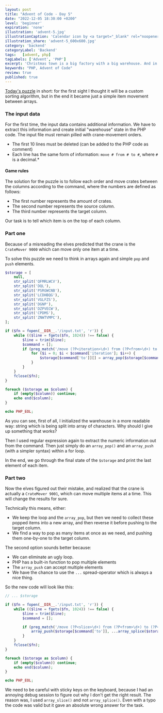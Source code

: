 ```yaml
---
layout: post
title: "Advent of Code - Day 5"
date: "2022-12-05 18:30:00 +0200"
level: 'beginner'
expiration: 'none'
illustration: 'advent-5.jpg'
illustrationCaption: 'Calendar icon by <a target="_blank" rel="noopener" href="https://pixabay.com/users/pinwhalestock-13691058/?utm_source=link-attribution&amp;utm_medium=referral&amp;utm_campaign=image&amp;utm_content=4623521">Kevin Sanderson</a> from <a target="_blank" rel="noopener" href="https://pixabay.com//?utm_source=link-attribution&amp;utm_medium=referral&amp;utm_campaign=image&amp;utm_content=4623521">Pixabay</a>'
illustration_share: 'advent-5_600x600.jpg'
category: 'backend'
categoryLabel: 'Backend'
tags:   [advent, php]
tagLabels: ['Advent', 'PHP']
excerpt: 'Christmas town is a big factory with a big warehouse. And in this warehouse the elves need to organize crates with the world-famous `CrateMover 9001`'
keywords: "PHP, Advent of Code"
review: true
published: true
---
```


<a href="https://adventofcode.com/2022/day/5" rel="noopener" target="_blank">Today's puzzle</a> in short: for the first 
sight I thought it will be a custom sorting algorithm, but in the end it became just a simple item movement between arrays.

### The input data

For the first time, the input data contains additional information. We have to extract this information and create initial
"warehouse" state in the PHP code. The input file must remain pilled with crane-movement orders.

* The first 10 lines must be deleted (can be added to the PHP code as comment)
* Each line has the same form of information: `move # from # to #`, where `#` is a decimal.* 

#### Game rules 

The solution for the puzzle is to follow each order and move crates between the columns according to the command, where
the numbers are defined as follows:

* The first number represents the amount of crates.
* The second number represents the source column.
* The third number represents the target column.

Our task is to tell which item is on the top of each column.

### Part one

Because of a misreading the elves predicted that the crane is the `CrateMover 9000` which can move only one item at a time.

To solve this puzzle we need to think in arrays again and simple `pop` and `push` elements.

```php
$storage = [
    null,
    str_split('QFMRLWCV'),
    str_split('DQL'),
    str_split('PSRGWCNB'),
    str_split('LCDHBQG'),
    str_split('VGLFZS'),
    str_split('DGNP'),
    str_split('DZPVECW'),
    str_split('CPDMS'),
    str_split('ZNWTVMPC'),
];

if ($fn = fopen(__DIR__.'/input.txt', 'r')) {
    while (($line = fgets($fn, 1024)) !== false) {
        $line = trim($line);
        $command = [];
        if (preg_match('/move (?P<iteration>\d+) from (?P<from>\d+) to (?P<to>\d+)/', $line, $command)) {
            for ($i = 0; $i < $command['iteration']; $i++) {
                $storage[$command['to']][] = array_pop($storage[$command['from']]);
            }
        }
    }
    fclose($fn);
}

foreach ($storage as $column) {
    if (empty($column)) continue;
    echo end($column);
}

echo PHP_EOL;
```

As you can see, first of all, I initialized the warehouse in a more readable way: string which is being split into array 
of characters. Why should I give up something that works? 

Then I used regular expression again to extract the numeric information out from the command. Then just simply do an 
`array_pop()` and an `array_push` (with a simpler syntax) within a for loop.

In the end, we go through the final state of the `$storage` and print the last element of each item.

### Part two

Now the elves figured out their mistake, and realized that the crane is actually a `CrateMover 9001`, which can move multiple 
items at a time. This will change the results for sure.

Technically this means, either:
* We keep the loop and the `array_pop`, but then we need to collect these popped items into a new array, and then reverse
  it before pushing to the target column.
* We find a way to pop as many items at once as we need, and pushing them one-by-one to the target column.

The second option sounds better because:
* We can eliminate an ugly loop.
* PHP has a built-in function to pop multiple elements
* The `array_push` can accept multiple elements
* We have the chance to use the `...` spread-operator which is always a nice thing.

So the new code will look like this:

```php
// ... $storage

if ($fn = fopen(__DIR__.'/input.txt', 'r')) {
    while (($line = fgets($fn, 1024)) !== false) {
        $line = trim($line);
        $command = [];

        if (preg_match('/move (?P<slice>\d+) from (?P<from>\d+) to (?P<to>\d+)/', $line, $command)) {
            array_push($storage[$command['to']], ...array_splice($storage[$command['from']], -1 * $command['slice']));
        }
    }
    fclose($fn);
}

foreach ($storage as $column) {
    if (empty($column)) continue;
    echo end($column);
}

echo PHP_EOL;
```

We need to be careful with sticky keys on the keyboard, because I had an annoying debug session to figure out why I don't 
get the right result. The reason was, I used `array_slice()` and not `array_splice()`. Even with a typo the code was valid
but it gave an absolute wrong answer for the task.